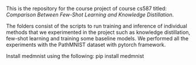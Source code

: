 This is the repository for the course project of course cs587 titled: *Comparison Between Few-Shot Learning and Knowledge Distillation*.

The folders consist of the scripts to run training and inference of individual methods that we experimented in the project such as knowledge distillation, few-shot learning and training some baseline models. We performed all the experiments with the PathMNIST dataset with pytorch framework.

Install medmnist using the following:
pip install medmnist
